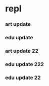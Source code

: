 # repl

### art update

### edu update

### art update 22





### edu update 222

### edu update 22

